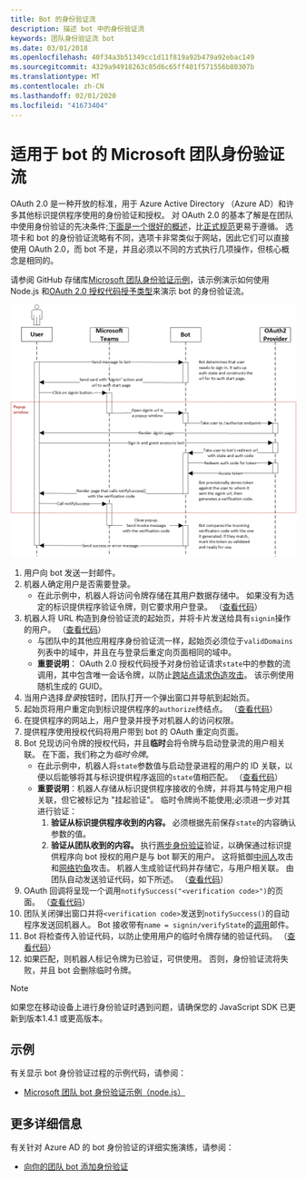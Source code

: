 ```yaml
---
title: Bot 的身份验证流
description: 描述 bot 中的身份验证流
keywords: 团队身份验证流 bot
ms.date: 03/01/2018
ms.openlocfilehash: 40f34a3b51349cc1d11f819a92b479a92ebac149
ms.sourcegitcommit: 4329a94918263c85d6c65ff401f571556b80307b
ms.translationtype: MT
ms.contentlocale: zh-CN
ms.lasthandoff: 02/01/2020
ms.locfileid: "41673404"
---
```

# <a name="microsoft-teams-authentication-flow-for-bots"></a>适用于 bot 的 Microsoft 团队身份验证流

OAuth 2.0 是一种开放的标准，用于 Azure Active Directory （Azure AD）和许多其他标识提供程序使用的身份验证和授权。 对 OAuth 2.0 的基本了解是在团队中使用身份验证的先决条件;[下面是一个很好的概述](https://aaronparecki.com/oauth-2-simplified/)，比[正式规范](https://oauth.net/2/)更易于遵循。 选项卡和 bot 的身份验证流略有不同，选项卡非常类似于网站，因此它们可以直接使用 OAuth 2.0，而 bot 不是，并且必须以不同的方式执行几项操作，但核心概念是相同的。

请参阅 GitHub 存储库[Microsoft 团队身份验证示例](https://github.com/OfficeDev/microsoft-teams-sample-auth-node)，该示例演示如何使用 Node.js 和[OAuth 2.0 授权代码授予类型](https://oauth.net/2/grant-types/authorization-code/)来演示 bot 的身份验证流。

![Bot 身份验证序列图](../../../assets/images/authentication/bot_auth_sequence_diagram.png)

1. 用户向 bot 发送一封邮件。
2. 机器人确定用户是否需要登录。
    * 在此示例中，机器人将访问令牌存储在其用户数据存储中。 如果没有为选定的标识提供程序验证令牌，则它要求用户登录。 （[查看代码](https://github.com/OfficeDev/microsoft-teams-sample-auth-node/blob/469952a26d618dbf884a3be53c7d921cc580b1e2/src/utils/AuthenticationUtils.ts#L58-L76)）
3. 机器人将 URL 构造到身份验证流的起始页，并将卡片发送给具有`signin`操作的用户。 （[查看代码](https://github.com/OfficeDev/microsoft-teams-sample-auth-node/blob/469952a26d618dbf884a3be53c7d921cc580b1e2/src/dialogs/BaseIdentityDialog.ts#L160-L190)）
    * 与团队中的其他应用程序身份验证流一样，起始页必须位于`validDomains`列表中的域中，并且在与登录后重定向页面相同的域中。
    * **重要说明**： OAuth 2.0 授权代码授予对身份验证请求`state`中的参数的流调用，其中包含唯一会话令牌，以防止[跨站点请求伪造攻击](https://en.wikipedia.org/wiki/Cross-site_request_forgery)。 该示例使用随机生成的 GUID。
4. 当用户选择*登录*按钮时，团队打开一个弹出窗口并导航到起始页。
5. 起始页将用户重定向到标识提供程序的`authorize`终结点。 （[查看代码](https://github.com/OfficeDev/microsoft-teams-sample-auth-node/blob/469952a26d618dbf884a3be53c7d921cc580b1e2/public/html/auth-start.html#L51-L56)）
6. 在提供程序的网站上，用户登录并授予对机器人的访问权限。
7. 提供程序使用授权代码将用户带到 bot 的 OAuth 重定向页面。
8. Bot 兑现访问令牌的授权代码，并且**临时**会将令牌与启动登录流的用户相关联。 在下面，我们称之为*临时令牌*。
    * 在此示例中，机器人将`state`参数值与启动登录进程的用户的 ID 关联，以便以后能够将其与标识提供程序返回的`state`值相匹配。 （[查看代码](https://github.com/OfficeDev/microsoft-teams-sample-auth-node/blob/469952a26d618dbf884a3be53c7d921cc580b1e2/src/AuthBot.ts#L70-L99)）
    * **重要说明**：机器人存储从标识提供程序接收的令牌，并将其与特定用户相关联，但它被标记为 "挂起验证"。 临时令牌尚不能使用;必须进一步对其进行验证：
      1. **验证从标识提供程序收到的内容。** 必须根据先前保存`state`的内容确认参数的值。 
      1. **验证从团队收到的内容。** 执行[两步身份验证](https://en.wikipedia.org/wiki/Man-in-the-middle_attack)验证，以确保通过标识提供程序向 bot 授权的用户是与 bot 聊天的用户。 这将抵御[中间人](https://en.wikipedia.org/wiki/Man-in-the-middle_attack)攻击和[网络钓鱼](https://en.wikipedia.org/wiki/Phishing)攻击。 机器人生成验证代码并存储它，与用户相关联。 由团队自动发送验证代码，如下所述。 （[查看代码](https://github.com/OfficeDev/microsoft-teams-sample-auth-node/blob/469952a26d618dbf884a3be53c7d921cc580b1e2/src/AuthBot.ts#L100-L113)）
9. OAuth 回调将呈现一个调用`notifySuccess("<verification code>")`的页面。 （[查看代码](https://github.com/OfficeDev/microsoft-teams-sample-auth-node/blob/master/src/views/oauth-callback-success.hbs)）
10. 团队关闭弹出窗口并将`<verification code>`发送到`notifySuccess()`的自动程序发送回机器人。 Bot 接收带有`name = signin/verifyState`的[调用](/bot-framework/dotnet/bot-builder-dotnet-activities#invoke)邮件。
11. Bot 将检查传入验证代码，以防止使用用户的临时令牌存储的验证代码。 （[查看代码](https://github.com/OfficeDev/microsoft-teams-sample-auth-node/blob/469952a26d618dbf884a3be53c7d921cc580b1e2/src/dialogs/BaseIdentityDialog.ts#L127-L140)）
12. 如果匹配，则机器人标记令牌为已验证，可供使用。 否则，身份验证流将失败，并且 bot 会删除临时令牌。

> [!NOTE]
> 如果您在移动设备上进行身份验证时遇到问题，请确保您的 JavaScript SDK 已更新到版本1.4.1 或更高版本。

## <a name="samples"></a>示例

有关显示 bot 身份验证过程的示例代码，请参阅：

* [Microsoft 团队 bot 身份验证示例（node.js）](https://github.com/OfficeDev/microsoft-teams-sample-auth-node)

## <a name="more-details"></a>更多详细信息

有关针对 Azure AD 的 bot 身份验证的详细实施演练，请参阅：

* [向你的团队 bot 添加身份验证](add-authentication.md)
